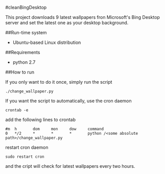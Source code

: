 #cleanBingDesktop

This project downloads 9 latest wallpapers fron Microsoft's Bing Desktop server and set the latest one as your desktop background.

##Run-time system

* Ubuntu-based Linux distribution

##Requirements

* python 2.7

##How to run

If you only want to do it once, simply run the script

	./change_wallpaper.py

If you want the script to automatically, use the cron daemon

	crontab -e

add the following lines to crontab

	#m	h		dom 	mon 	dow		command
	0	*/2 	*		*		* 		python /<some absolute path>/change_wallpaper.py

restart cron daemon

	sudo restart cron

and the cript will check for latest wallpapers every two hours.